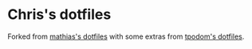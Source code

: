 # Chris's dotfiles
Forked from [mathias's dotfiles](https://github.com/mathiasbynens/dotfiles/) with some extras from [tpodom's dotfiles](https://github.com/tpodom/dotfiles/).
